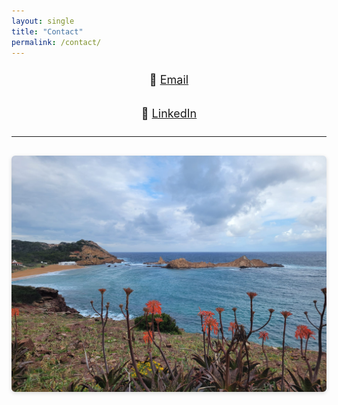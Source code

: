 ```yaml
---
layout: single
title: "Contact"
permalink: /contact/
---
```


<div style="text-align: center; font-size: 18px; line-height: 2;">

📧 <a href="mailto:ayah.bohsali@upf.edu">Email</a>  

💼 <a href="https://www.linkedin.com/in/ayah-bohsali-b65aa8128" target="_blank">LinkedIn</a>

</div>

<hr>

<div style="text-align: center; margin-top: 30px; margin-bottom: 90px;">
  <img src="/assets/images/menorca1.jpg" alt="Contact Background" style="max-width: 100%; height: auto; border-radius: 6px; box-shadow: 0 2px 6px rgba(0,0,0,0.15);">
</div>
